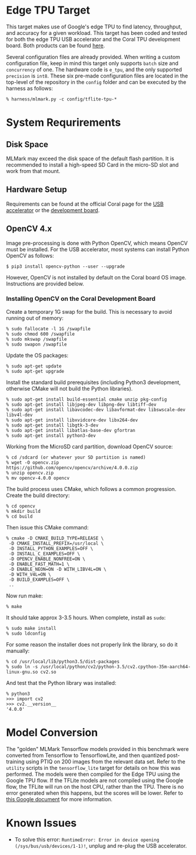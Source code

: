 # Edge TPU Target

This target makes use of Google's edge TPU to find latency, throughput, and accuracy for a given workload. This target has been coded and tested for both the edge TPU USB accelerator and the Coral TPU development board. Both products can be found [here](https://coral.withgoogle.com/products/).

Several configuration files are already provided. When writing a custom configuration file, keep in mind this target only supports `batch` size and `concurrency` of one. The hardware code is `e_tpu`, and the only supported `precision` is `int8`. These six pre-made configuration files are located in the top-level of the repository in the `config` folder and can be executed by the harness as follows:

~~~
% harness/mlmark.py -c config/tflite-tpu-*
~~~

# System Requrirements

## Disk Space
MLMark may exceed the disk space of the default flash partition. It is recommended to install a high-speed SD Card in the micro-SD slot and work from that mount.

## Hardware Setup
Requirements can be found at the official Coral page for the [USB accelerator](https://coral.withgoogle.com/docs/accelerator/get-started/) or the [development board](https://coral.withgoogle.com/docs/dev-board/datasheet/).

## OpenCV 4.x
Image pre-processing is done with Python OpenCV, which means OpenCV must be installed. For the USB accelerator, most systems can install Python OpenCV as follows:

~~~
$ pip3 install opencv-python --user --upgrade
~~~

However, OpenCV is not installed by default on the Coral board OS image. Instructions are provided below.

### Installing OpenCV on the Coral Development Board

Create a temporary 1G swap for the build. This is necessary to avoid running out of memory:
~~~
% sudo fallocate -l 1G /swapfile
% sudo chmod 600 /swapfile
% sudo mkswap /swapfile
% sudo swapon /swapfile
~~~
Update the OS packages:
~~~
% sudo apt-get update
% sudo apt-get upgrade
~~~
Install the standard build prerequisites (including Python3 development, otherwise CMake will not build the Python libraries).
~~~
% sudo apt-get install build-essential cmake unzip pkg-config
% sudo apt-get install libjpeg-dev libpng-dev libtiff-dev
% sudo apt-get install libavcodec-dev libavformat-dev libswscale-dev libv4l-dev
% sudo apt-get install libxvidcore-dev libx264-dev
% sudo apt-get install libgtk-3-dev
% sudo apt-get install libatlas-base-dev gfortran
% sudo apt-get install python3-dev
~~~
Working from the MicroSD card partition, download OpenCV source:
~~~
% cd /sdcard (or whatever your SD partition is named)
% wget -O opencv.zip https://github.com/opencv/opencv/archive/4.0.0.zip
% unzip opencv.zip
% mv opencv-4.0.0 opencv
~~~
The build process uses CMake, which follows a common progression. Create the build directory:
~~~
% cd opencv
% mkdir build
% cd build
~~~
Then issue this CMake command:
~~~
% cmake -D CMAKE_BUILD_TYPE=RELEASE \
 -D CMAKE_INSTALL_PREFIX=/usr/local \
 -D INSTALL_PYTHON_EXAMPLES=OFF \
 -D INSTALL_C_EXAMPLES=OFF \
 -D OPENCV_ENABLE_NONFREE=ON \
 -D ENABLE_FAST_MATH=1 \
 -D ENABLE_NEON=ON -D WITH_LIBV4L=ON \
 -D WITH_V4L=ON \
 -D BUILD_EXAMPLES=OFF \
 ..
~~~
Now run make: 
~~~
% make
~~~
It should take approx 3-3.5 hours. When complete, install as `sudo`:
~~~
% sudo make install
% sudo ldconfig
~~~
For some reason the installer does not properly link the library, so do it manually:
~~~
% cd /usr/local/lib/python3.5/dist-packages
% sudo ln -s /usr/local/python/cv2/python-3.5/cv2.cpython-35m-aarch64-linux-gnu.so cv2.so
~~~
And test that the Python library was installed:
~~~
% python3
>>> import cv2  
>>> cv2.__version__  
'4.0.0'  
~~~


# Model Conversion
The "golden" MLMark Tensorflow models provided in this benchmark were converted from Tensorflow to TensorflowLite, and then quantized post-training using PTIQ on 200 images from the relevant data set. Refer to the `utility` scripts in the `tensorflow_lite` target for details on how this was performed. The models were then compiled for the Edge TPU using the Google TPU flow. If the TFLite models are not compiled using the Google flow, the TFLite will run on the host CPU, rather than the TPU. There is no error generated when this happens, but the scores will be lower. Refer to [this Google document](https://coral.withgoogle.com/docs/reference/edgetpu.basic.basic_engine/) for more information.

# Known Issues

* To solve this error: `RuntimeError: Error in device opening (/sys/bus/usb/devices/1-1)!`, 
  unplug and re-plug the USB accelerator.
